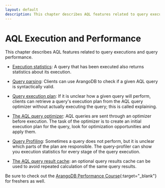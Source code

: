 ```yaml
---
layout: default
description: This chapter describes AQL features related to query executions and query performance
---
```

AQL Execution and Performance
=============================

This chapter describes AQL features related to query executions and query performance.

* [Execution statistics](executionandperformance-querystatistics.html): A query that has been executed also returns statistics about its execution. 

* [Query parsing](executionandperformance-parsingqueries.html): Clients can use ArangoDB to check if a given AQL query is syntactically valid. 

* [Query execution plan](executionandperformance-explainingqueries.html): If it is unclear how a given query will perform, clients can retrieve a query's execution plan from the AQL query optimizer without actually executing the query; this is called explaining.

* [The AQL query optimizer](executionandperformance-optimizer.html): AQL queries are sent through an optimizer before execution. The task of the optimizer is to create an initial execution plan for the query, look for optimization opportunities and apply them.

* [Query Profiling](executionandperformance-queryprofiler.html): Sometimes a query does not perform, but it is unclear which 
parts of the plan are responsible. The query-profiler can show you execution statistics for every
stage of the query execution.

* [The AQL query result cache](executionandperformance-querycache.html): an optional query results cache can be used to avoid repeated calculation of the same query results.

Be sure to check out the
[ArangoDB Performance Course](https://www.arangodb.com/arangodb-performance-course/){:target="_blank"}
for freshers as well.
